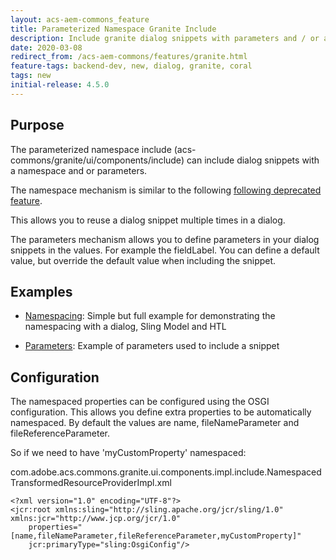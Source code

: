 ```yaml
---
layout: acs-aem-commons_feature
title: Parameterized Namespace Granite Include
description: Include granite dialog snippets with parameters and / or a namespace, so you can reuse them better
date: 2020-03-08
redirect_from: /acs-aem-commons/features/granite.html
feature-tags: backend-dev, new, dialog, granite, coral
tags: new
initial-release: 4.5.0
---
```


## Purpose

The parameterized namespace include (acs-commons/granite/ui/components/include) can include dialog snippets with a namespace and or parameters.

The namespace mechanism is similar to the following [following deprecated feature](../../deprecated/cqinclude-namespace/index.html).

This allows you to reuse a dialog snippet multiple times in a dialog.

The parameters mechanism allows you to define parameters in your dialog snippets in the values.
For example the fieldLabel. You can define a default value, but override the default value when including the snippet.


## Examples

* [Namespacing](subpages/namespace-example.html): Simple but full example for demonstrating the namespacing with a dialog, Sling Model and HTL 

* [Parameters](subpages/parameter-example.html): Example of parameters used to include a snippet

## Configuration

The namespaced properties can be configured using the OSGI configuration. 
This allows you define extra properties to be automatically namespaced.
By default the values are name, fileNameParameter and fileReferenceParameter.

So if we need to have 'myCustomProperty' namespaced:


com.adobe.acs.commons.granite.ui.components.impl.include.NamespacedTransformedResourceProviderImpl.xml

    <?xml version="1.0" encoding="UTF-8"?>
    <jcr:root xmlns:sling="http://sling.apache.org/jcr/sling/1.0" xmlns:jcr="http://www.jcp.org/jcr/1.0"
        properties="[name,fileNameParameter,fileReferenceParameter,myCustomProperty]"
        jcr:primaryType="sling:OsgiConfig"/>
